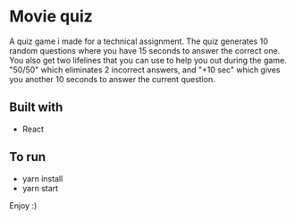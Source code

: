 # Movie quiz
A quiz game i made for a technical assignment. The quiz generates 10 random questions where you have 15 seconds to answer the correct one.
You also get two lifelines that you can use to help you out during the game. "50/50" which eliminates 2 incorrect answers, and "+10 sec" which gives you another 10 seconds to answer the current question.

## Built with
+ React

## To run
+ yarn install
+ yarn start

Enjoy :)
